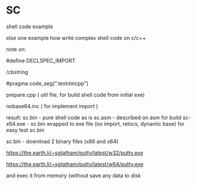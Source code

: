 # SC
 shell code example

else one example how write complex shell code on c/c++

note on:


#define DECLSPEC_IMPORT

/cbstring

#pragma code_seg(".text$mn$cpp")

prepare.cpp ( util file, for build shell code from initial exe)

nobase64.inc ( for implement import )


result: 
sc.bin - pure shell code as is
sc.asm - described on asm for build
sc-x64.exe - sc.bin wrapped to exe file (no import, relocs, dynamic base) for easy test sc.bin

sc.bin - download 2 binary files (x86 and x64)

https://the.earth.li/~sgtatham/putty/latest/w32/putty.exe

https://the.earth.li/~sgtatham/putty/latest/w64/putty.exe

and exec it from memory (without save any data to disk
